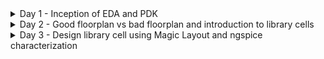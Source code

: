 <details>
  <summary> Day 1 - Inception of EDA and PDK </summary>

  # Day 1 - Inception of EDA and PDK

  <details>
    <summary> Theory </summary>


## From Software Applications to Hardware 

- Application software (Apps) enters into system software which converts the apps into binary language to be understood by hardware.
- Major components of system software are operating system, compiler, and assembler.
  
<img width="811" alt="1" src="https://github.com/sukanyasmeher/sfal-vsd/assets/166566124/d4ed9a15-c832-425f-8912-366cfc5ee863">

<img width="818" alt="2" src="https://github.com/sukanyasmeher/sfal-vsd/assets/166566124/2d06cb1b-4fff-4c71-b708-92ea05ce945a">

## SOC Design using OpenLane

### What is Process Design Kit (PDK)?
A Process Design Kit (PDK) is an essential set of documents and data files used in the design of integrated circuits (ICs). It is provided by semiconductor foundries to IC designers to ensure that their designs are manufacturable using the foundry's process technology. Here are the key components and aspects of a PDK:

1. **Design Rules**: Detailed guidelines for the physical layout of the IC. These rules ensure that the design can be reliably manufactured and meet the desired performance criteria.

2. **Device Models**: Mathematical models that describe the behavior of the transistors and other components fabricated with the specific process technology. These models are crucial for accurate circuit simulations.

3. **Technology Files**: Information about the layers and materials used in the process, such as metal layers, dielectric materials, and doping concentrations.

4. **Standard Cell Libraries**: Pre-designed and pre-characterized logic gates, flip-flops, and other fundamental building blocks. These cells are optimized for the specific process technology and are used to speed up the design process.

5. **Parameter Files**: Data for setting up simulation tools and ensuring that the simulations reflect the real-world performance of the fabricated IC.

6. **Design Verification Files**: Scripts and settings for design rule checking (DRC), layout versus schematic (LVS) checking, and other verification processes to ensure that the design meets all manufacturing requirements.

7. **Process-Specific Scripts and Tools**: Automated tools and scripts tailored for the specific process technology, which help streamline the design and verification process.

#### Importance of PDKs

- **Manufacturability**: Ensures that the designed ICs can be reliably fabricated.
- **Performance Optimization**: Helps designers optimize their designs for performance, power, and area.
- **Efficiency**: Speeds up the design process by providing pre-characterized components and automated tools.
- **Accuracy**: Improves the accuracy of simulations, leading to better predictions of the final IC performance.

#### Usage in the Design Flow

PDKs are used throughout the IC design flow, from initial schematic capture and simulation through physical layout and verification. They are essential for both custom IC designs and designs using standard cells.

### Simplified RTL-to-GDS

<img width="1150" alt="3" src="https://github.com/sukanyasmeher/sfal-vsd/assets/166566124/b5b84f28-f3f0-492d-9d15-248fd5005be8">

<img width="1145" alt="4" src="https://github.com/sukanyasmeher/sfal-vsd/assets/166566124/b5b5fad4-aa6c-47f0-86bd-f58adc3eab60">

<img width="1133" alt="5" src="https://github.com/sukanyasmeher/sfal-vsd/assets/166566124/9000684b-1c0b-492a-9f43-b34d26c7dcf1">

<img width="1133" alt="6" src="https://github.com/sukanyasmeher/sfal-vsd/assets/166566124/96915a87-3a80-4780-8262-d73963f4f005">

<img width="1131" alt="7" src="https://github.com/sukanyasmeher/sfal-vsd/assets/166566124/43391ede-6889-44f3-a227-4f56970d836d">

<img width="1129" alt="8" src="https://github.com/sukanyasmeher/sfal-vsd/assets/166566124/21edccc1-e419-461a-a063-ce35518f8d10">

<img width="1132" alt="9" src="https://github.com/sukanyasmeher/sfal-vsd/assets/166566124/711df054-dce3-4279-bbfc-2e5b6ec62467">

<img width="1130" alt="10" src="https://github.com/sukanyasmeher/sfal-vsd/assets/166566124/eed690fe-9de9-45fe-903f-89f5b5388c44">

<img width="1133" alt="11" src="https://github.com/sukanyasmeher/sfal-vsd/assets/166566124/c33b4c48-5e6d-4a2d-b46b-fbf362e622c1">

<img width="1132" alt="12" src="https://github.com/sukanyasmeher/sfal-vsd/assets/166566124/2a04ebf9-5209-42f6-bf6d-1b5348e3a323">

### OpenLane ASIC Flow

<img width="1132" alt="13" src="https://github.com/sukanyasmeher/sfal-vsd/assets/166566124/6fa1e1a1-58e4-4fd4-ba6f-82eaf4fce854">

</details>

<details>
  <summary> Lab - Download VirtualBox in MAC OS </summary>
  
</details>

<details>
  <summary> Lab - Introduction to Open Source EDA Tool - OpenLane </summary>

## Introduction to Open Source EDA Tools  - OpenLane

Refer the link for more information - https://github.com/The-OpenROAD-Project/OpenLane
  
1. The libraries are located in `/home/vsduser/Desktop/work/tools/openlane_working_dir/pdks/sky130A/libs.ref`. We will be working with `sky130_fd_sc_hd` library.
   - `sky130_fd` is skywater foundry library
   - `sc` stands for standard cell
   - `hd` stands for high density
2. Change the directory to `/home/vsduser/Desktop/work/tools/openlane_working_dir/openlane`.
3. set alias docker='docker run -it -v $(pwd):/openLANE_flow -v $PDK_ROOT:$PDK_ROOT -e PDK_ROOT=$PDK_ROOT -u
4. Invoke OpenLane using `docker` command
5. Run OpenLane in interactive mode using the command `./flow.tcl -interactive`. Without `-interactive` it will run the complete flow. But at this stage, we want to do step-by-step.
   
The screenshot after invoking is shown below

![14](https://github.com/sukanyasmeher/sfal-vsd/assets/166566124/efbb9fea-0829-42d4-bdf4-300426efdda8)

6. Command for input required package for openlane flow is
```
package require openlane 0.9
```
7. The designs are already located in the folder `/home/vsduser/Desktop/work/tools/openlane_working_dir/openlane/designs`. We will run the design `picorv32a`. The settings are present in config.tcl. However, the precedence Opnelane takes is openlane setting < config.tcl < sky130A_sky130_fd_sc_hd_config.tcl. Command to prepare the file system and design setup is
```
prep -design picorv32a
```
A new directory called `runs` is created inside `/home/vsduser/Desktop/work/tools/openlane_working_dir/openlane/designs/picorv32a`. It has all the necessary files and folder required for synthesis.  

The screenshot is shown below
![15](https://github.com/sukanyasmeher/sfal-vsd/assets/166566124/b65ebf6a-3903-4302-bcbb-15494810972f)

8. The command to run the synthesis is
   ```
   run_synthesis
   ```
   After successful synthesis, the output is shown below.
   
![16](https://github.com/sukanyasmeher/sfal-vsd/assets/166566124/73d4c00b-72d5-46bf-8330-073a184316db)

9. Next task is to find the ***flop ratio*** which is ratio of number of D flip flops and the total number of standard cells which is 1613/14876=0.10843.
 ![17](https://github.com/sukanyasmeher/sfal-vsd/assets/166566124/9bd1c07a-4af6-49e6-980e-959ef7192dec)

10. Synthesis reports are present in `/home/vsduser/Desktop/work/tools/openlane_working_dir/openlane/designs/picorv32a/runs/18-06_00-09/reports/synthesis`. The reports are
```
    total 1736
-rw-r--r-- 1 vsduser vsduser   1216 Jun 18 06:18 1-yosys_pre.stat
-rw-r--r-- 1 vsduser vsduser    866 Jun 18 06:18 1-yosys_dff.stat
-rw-r--r-- 1 vsduser vsduser  20479 Jun 18 06:19 1-yosys_4.chk.rpt
-rw-r--r-- 1 vsduser vsduser   2674 Jun 18 06:19 1-yosys_4.stat.rpt
-rw-r--r-- 1 vsduser vsduser     12 Jun 18 06:19 2-opensta_tns.rpt
-rw-r--r-- 1 vsduser vsduser     11 Jun 18 06:19 2-opensta_wns.rpt
-rw-r--r-- 1 vsduser vsduser 816771 Jun 18 06:19 2-opensta.timing.rpt
-rw-r--r-- 1 vsduser vsduser  17763 Jun 18 06:19 2-opensta.min_max.rpt
-rw-r--r-- 1 vsduser vsduser 816771 Jun 18 06:19 2-opensta.rpt
-rw-r--r-- 1 vsduser vsduser  74793 Jun 18 06:19 2-opensta.slew.rpt
```
  
</details>

</details>

<details> 
  <summary> Day 2 - Good floorplan vs bad floorplan and introduction to library cells </summary>

# Day 2 - Good floorplan vs bad floorplan and introduction to library cells

<details>
  <summary> 1 - Chip Floorplan Considerations </summary>
  
  # 1 - Chip Floorplan Considerations
  
<details>
  <summary> Theory </summary>

Following steps are considered for chip floorplan
  - Define the height and width of the core and die
  - Define the location of pre-placed cells
  - Surround the pre-placed cells with de-coupling capacitor
  - Power planning
  - Pin placement and logical cell placement blockage
    
## Utilization Factor and Aspect Ratio

Steps to define the height and width of the core and die 
- Define the netlist which is the connectivity between all the components
- Convert the symbols of gates into the physical dimension
- Find out the dimensions of standard cells (not wires as of now). Let's assume the rough dimensions of standard cells as 1unit X 1unit. Thus area is 1 sq. unit.
- With the help of this information, next, we can calculate the area occupied by the netlist on a silicon wafer. The total are occupied by this netlist will be no. of cells X 1sq. unit.
- Utilization Ration = Area occupied by netlist/Total area of the core
- Aspect Ratio = Height/ Width

<img width="1201" alt="1" src="https://github.com/sukanyasmeher/sfal-vsd/assets/166566124/41a290f0-da05-4dfd-a6d3-bc9bfb8f81c7">

<img width="1175" alt="2" src="https://github.com/sukanyasmeher/sfal-vsd/assets/166566124/04b8fadc-c5c7-4735-b685-85afcac71706">

## Concept of pre-placed cells

Steps to define the location of pre-placed cells 
- Define the combinational operation in terms of gates
- Cut them into parts, in this case may be 2 parts or 2 separate blocks. Each block will be implemented separately.
- Extend the IO pins and black box the two blocks
- Separate the black boxes as separate IPs or modules. The advantage of this is these IPs or modules can be used multiple times in the chip as required. This is the concept of re-used modules. Similarly there are other IPs available such as memory, clock gating cell, comparator, mux.
- The arrangement of these IPs in a chip is called ***Floorplanning***.
- These IPs/blocks have user-defined locations, hence are placed in chip before automated P&R and are called ***pre-placed cells***.
- Automated P&R tools place the remaining logical cells in the design onto the chip.

<img width="1168" alt="3" src="https://github.com/sukanyasmeher/sfal-vsd/assets/166566124/c6a7ba53-56cb-4d73-9c6b-62a3f1cecc8c">

<img width="1152" alt="4" src="https://github.com/sukanyasmeher/sfal-vsd/assets/166566124/3451e244-a469-418f-ba8a-1f7f2f6fc682">

<img width="1129" alt="5" src="https://github.com/sukanyasmeher/sfal-vsd/assets/166566124/2dd000f4-fdbf-4f1a-a481-f35b01b0d459">


## De-coupling capacitor

Decoupling capacitors, also known as bypass capacitors, are critical components in VLSI (Very-Large-Scale Integration) design for several reasons:

- Power Supply Stabilization: VLSI circuits can draw significant and rapidly changing amounts of current, especially during switching operations. These sudden changes can cause fluctuations in the power supply voltage. Decoupling capacitors help stabilize the voltage by providing or absorbing current as needed, ensuring a steady supply to the circuit.

- Noise Reduction: High-speed switching in VLSI circuits generates noise, which can propagate through the power supply lines and affect the performance of other parts of the chip. Decoupling capacitors filter out this high-frequency noise, reducing its impact on sensitive components.

- Signal Integrity: Variations in the power supply can lead to signal integrity issues, causing errors in data transmission and processing. Decoupling capacitors maintain a consistent voltage level, helping to preserve the integrity of signals within the chip.

- Transient Response Improvement: When a circuit suddenly switches states, the demand for current can spike. Without decoupling capacitors, the inductance and resistance in the power delivery network can prevent the power supply from responding quickly enough, leading to voltage dips. Decoupling capacitors provide the necessary current during these transitions, improving the transient response.

- Prevention of Ground Bounce and Supply Droop: Ground bounce occurs when multiple outputs switch simultaneously, causing a temporary rise in ground voltage. Similarly, supply droop happens when the supply voltage drops due to a sudden increase in current demand. Decoupling capacitors mitigate these effects by providing a local reservoir of charge.

- Reduction of Electromagnetic Interference (EMI): Switching noise can radiate as electromagnetic interference, affecting nearby circuits and systems. Decoupling capacitors help in suppressing this noise, reducing EMI.

  <img width="948" alt="6" src="https://github.com/sukanyasmeher/sfal-vsd/assets/166566124/e3553809-72a1-4a45-812d-44464929489e">

## Power Planning

Disadvantage of single power supply is shown below

<img width="1113" alt="10" src="https://github.com/sukanyasmeher/sfal-vsd/assets/166566124/4534bd64-c36d-469d-b1e2-2b89c282af42">

<img width="1169" alt="7" src="https://github.com/sukanyasmeher/sfal-vsd/assets/166566124/c5b2753b-da61-49f5-9c5e-77539ed5ba13">

<img width="1135" alt="8" src="https://github.com/sukanyasmeher/sfal-vsd/assets/166566124/4908e38f-f418-4d49-9d3f-0f8a5a3751dc">

<img width="1118" alt="9" src="https://github.com/sukanyasmeher/sfal-vsd/assets/166566124/f04a3c2e-fdd9-4fdc-b893-b2f1183aa104">

Solution is to have a power and ground supply mesh so that circuit could tap from the nearest source

<img width="1094" alt="11" src="https://github.com/sukanyasmeher/sfal-vsd/assets/166566124/5a3e8427-fb17-466d-9e9c-0d7786d5edbf">

<img width="1169" alt="12" src="https://github.com/sukanyasmeher/sfal-vsd/assets/166566124/9d16f26c-cd1b-40ad-a4bb-62b6a9fe5515">

## Pin Placement and Logical Cell Placement Blockage

Let's consider the design as shown below.

<img width="1135" alt="13" src="https://github.com/sukanyasmeher/sfal-vsd/assets/166566124/09d878a6-e0c6-45af-9cf1-32452859bc01">

Steps for pin placement and logical cell placement blockage
- The pins are placed based on where the cells are placed. Goal is to keep the pins closer.
- Clock input ports are bigger in size than the data ports. As the clock ports continuously sends signal to all the flips flops, it needs a least resistance path for clocks. And bigger the size, the lower the resistance.
- Similarly for clock output ports as we need clock signals to move out o fthe chip as fast as possible because the clock is driven continuously.
- We need to make sure that the automated P&R doesn't place any cell in the pin placement area. For this, we place the logical cell placement blockage.
- floorplan is ready for placement and routing step.

The screenshot shows how the design looks after pin placement and logical cell placement blockage.

<img width="1196" alt="14" src="https://github.com/sukanyasmeher/sfal-vsd/assets/166566124/729955ce-555b-4213-91c1-a77de7b67614">

<img width="1203" alt="15" src="https://github.com/sukanyasmeher/sfal-vsd/assets/166566124/98cfb6c8-1e33-4657-a716-51ac46208e4f">


</details>

<details>
  <summary> Lab - Floorplan using OpenLane </summary>
  
# Lab - Floorplan using OpenLane

Steps for the floorplan
1. The variables or switches for the OpenLane design flow are mentioned `README.md` inside the directory `/home/vsduser/Desktop/work/tools/openlane_working_dir/openlane/configuration/floorplan.tcl` as shown below.
 
   ![1](https://github.com/sukanyasmeher/sfal-vsd/assets/166566124/ea0c3e2f-d491-4189-bcfb-a4b41b4117fa)

2. The parameters for floorplan are set in `floorplan.tcl` in the same directory as highlighted below.
   
   ![2](https://github.com/sukanyasmeher/sfal-vsd/assets/166566124/8451a90a-e6fe-467f-a410-36db31379ab9)

3. However, the precedence Opnelane takes is openlane setting < config.tcl < sky130A_sky130_fd_sc_hd_config.tcl. A screenshot of config.tcl and sky130A_sky130_fd_sc_hd_config.tcl is shown below.
   
  ***config.tcl***
  ![7](https://github.com/sukanyasmeher/sfal-vsd/assets/166566124/49de2ce8-7581-4c06-b5c7-30cdcd69b3a9)


***sky130A_sky130_fd_sc_hd_config.tcl***   
![4](https://github.com/sukanyasmeher/sfal-vsd/assets/166566124/911b689a-60a0-4521-91e6-6cccbd291c88)

4. The command to run floorplan is `run_floorplan`and the successful completion is shown below.
   
   ![3](https://github.com/sukanyasmeher/sfal-vsd/assets/166566124/429a6363-9711-4e78-ba63-7c01e37922a5)

5. Check the floorplan by opening `picorv32a.floorplan.def` inside the directory `/home/vsduser/Desktop/work/tools/openlane_working_dir/openlane/designs/picorv32a/runs/18-06_00-09/results/floorplan`. Screenshot of picorv32a.floorplan.def is shown below.
   
   ![5](https://github.com/sukanyasmeher/sfal-vsd/assets/166566124/baf99883-95b8-474d-8bcc-6a211dc944c3)

6. Calculate the die area  
   1um = 1000 unit distance
   
   Die width = 660685/1000 = 660.685um
   
   Die height = 671405/1000 = 671.405um
   
   Area = width x height = 660.685 x 671.405 = 443587.212 um<sup>2<sup>
   
7. Next we load the generated floorplan.def in Magic tool and exploring it. Change directory to folder containing floorplan.def and then load floorplan.def in magic tool with the command
```
cd /home/vsduser/Desktop/work/tools/openlane_working_dir/openlane/designs/picorv32a/runs/18-06_00-09/results/floorplan
magic -T /home/vsduser/Desktop/work/tools/openlane_working_dir/pdks/sky130A/libs.tech/magic/sky130A.tech lef read ../../tmp/merged.lef def read picorv32a.floorplan.def &
```
The screenshot shows the layout of floorplan in Magic.
![6](https://github.com/sukanyasmeher/sfal-vsd/assets/166566124/0126182f-715b-4d91-bf07-491b5072621c)

8. Next we review the floorplan layout in Magic.
- Input and output pins are placed almost equidistant
  
  ![8](https://github.com/sukanyasmeher/sfal-vsd/assets/166566124/8a326ece-5692-4059-a024-61b213475534)

- Identify the metal of the pin by placing the cursor and type 's'. Then `tkcon` window type 'what` which shows the metal layer of the pin or port as shown below.
    ![9](https://github.com/sukanyasmeher/sfal-vsd/assets/166566124/923a61d9-ee6e-417b-a5d1-798d23b883c9)
  
- From the above figure, you can see that the decap cell locations are at the end of the row as they are set as endcap in config.tcl.
  
- Tap cells are equidistant from the diagonal tap cells as shown below. Tap cells connect the substrate (or wells) to a fixed potential, typically the power supply (VDD) or ground (VSS). This is necessary to prevent floating substrate or well potentials, which can lead to latch-up conditions or leakage currents.
  ![10](https://github.com/sukanyasmeher/sfal-vsd/assets/166566124/9016550b-5df6-4e69-95d3-1a406c63e766)

- The floorplan doesn't take into consideration the placement of standard cells. But standard cells are present here at the origin.
  ![11](https://github.com/sukanyasmeher/sfal-vsd/assets/166566124/05efd79c-d147-4c5c-8b1e-2f187419971e)

- If changes are needed for the design, it is always prefered to make it at `sky130A_sky130_fd_sc_hd_config.tcl` level.
  
</details>
  
</details>

<details>
  <summary> 2 - Library Binding and Placement </summary>

  # 2 - Library Binding and Placement

  <details>
  <summary> Theory </summary>

  The following steps are considered for library binding and placement
  - Bind netlist with physical cells
  - Placement of the cells on the floorplan
  - Optimize placement using estimated wire length and capacitance
  
  ## Netlist binding and initial place design

Steps for netlist binding and initial place design
- Give the cells physical dimensions (width and height). The cells are present in a library which includes physical information, timing information such as delay information, and required condition of the cells. The library has different flavors of each cell.
- Place the netlist onto the floorplan. the netlsit contains connectivity information of the design.
- Placement makes sure that the pre-placed locations are not affected. There will be no cells placed in these locations.
- Place the FF cells closer to the IO pins and combinational cells close to FF. This way we can maintain the timing requirements. Sometimes the cells are abutted which is a good example of high frequency circuits.

<img width="1198" alt="16" src="https://github.com/sukanyasmeher/sfal-vsd/assets/166566124/97c2f68f-8841-4525-b686-1667d8835429">

<img width="1209" alt="17" src="https://github.com/sukanyasmeher/sfal-vsd/assets/166566124/33e076e1-9c1c-4680-8677-5178942d1cfa">

<img width="1205" alt="18" src="https://github.com/sukanyasmeher/sfal-vsd/assets/166566124/efd7fe1d-a74d-432b-8bc0-d516f44c7ec4">

## Optimize placement using estimated wire length and capacitance

Steps to optimize placement using estimated wire length and capacitance
- We estimate the wire length and capacitance and insert repeaters (buffers) based on that. If the wire length is longer, both the capacitance and resistance increase. This way signal integrity is maintained. This tradeoff with the area.
- No repeater is inserted if the wire length and capacitance are not large.
- Since there are no clocks yet, verify if the data path is correct considering the ideal clock such as setup timing analysis. Hold timing analysis is irrelevant without a clock.

  <img width="1206" alt="19" src="https://github.com/sukanyasmeher/sfal-vsd/assets/166566124/150f3124-0560-4706-96c4-cb02315aa5fa">

</details>

<details>
  <summary> Lab - Congestion aware placement using RePlAce </summary>

  ## Congestion-aware placement using RePlAce
  - Placement happens in two stages
      - Global placement - Main objective is reduce the wire length. In OpenLane we used half half-perimeter wire length (HPWL)
      - Detailed placement
  - Standard cells are placed in rows, abutted with each other and there should be no overlap. this is called legalization, which is important for timing point.
  - Global placement - We need to converge overflow. As the overflow value decreases, the design is converged.

1. Run the congestion aware placement using the command `run_placement` the result is shown below
   ![12](https://github.com/sukanyasmeher/sfal-vsd/assets/166566124/1b96b9dd-9c0c-414f-83ab-7eeb83408a44)

2. Open generated placement.def in magic tool using the following commands
    ```
    cd /home/vsduser/Desktop/work/tools/openlane_working_dir/openlane/designs/picorv32a/runs/06-04_16-22/results/placement
    magic -T /home/vsduser/Desktop/work/tools/openlane_working_dir/pdks/sky130A/libs.tech/magic/sky130A.tech lef read ../../tmp/merged.lef def read picorv32a.placement.def & 
    ```
    The placement of cells in placement.def are shown below
    ![13](https://github.com/sukanyasmeher/sfal-vsd/assets/166566124/1c38d4fe-1feb-42eb-b21b-ab9beb7a5301)

3. If we zoom in, we can see the standard cells are correctly places on the rows and not overlaping each other.
   ![14](https://github.com/sukanyasmeher/sfal-vsd/assets/166566124/c327919d-4fb4-4be0-9d54-37b60554a7f7)

4. Power and ground are usually created during floorplan. But in OpenLane it is created during CTS. 

</details>

</details>

<details>
  <summary> 3 - Cell Design and Characterization Flow </summary>

  # 3 - Cell Design and Characterization Flow
  <details>
    <summary> Theory </summary>

  Cell design flow involves 3 steps
  - Inputs
  - Design steps
  - Outputs
    
  ## Inputs for cell design flow

  Inputs for cell design flow are 
  - Process design kit (PDK) including DRC and LVS rules
  - Spice models
  - Library and user-defined specs like cell height, width, supply voltage,metal layers, pin locations, drawn gate length etc

Cell height is defined by the separation between the power and ground rails.  
Cell width is defined by the drive strength of the cell.
  
<img width="1136" alt="20" src="https://github.com/sukanyasmeher/sfal-vsd/assets/166566124/85001ef0-6f8a-4aed-8f54-ee130bb23ac1">

<img width="1152" alt="21" src="https://github.com/sukanyasmeher/sfal-vsd/assets/166566124/881d06d2-2d8a-4e4b-bbe8-8f9b0076705b">

<img width="1155" alt="22" src="https://github.com/sukanyasmeher/sfal-vsd/assets/166566124/f622f6c9-9603-40a9-8233-0f93ca2f2e04">

<img width="1154" alt="23" src="https://github.com/sukanyasmeher/sfal-vsd/assets/166566124/08aebbd2-a9a4-4043-93a3-8c3008c675c9">

## Design steps for cell design flow

Design steps for cell design flow are
- Circuit design
- Layout design
- Characterization

Circuit design involves 2 steps:
1) Implement the functionality itself using CMOS or other technology
2) Model the PMOS and NMOS in such a fashion to meet library requirements
   
Both of them are based on spice simulation. The output we get from circuit design is called ***circuit description language*** or CDL.

<img width="1143" alt="24" src="https://github.com/sukanyasmeher/sfal-vsd/assets/166566124/0ea739e4-c582-472a-8d13-f87c3031288e">

Layout design involves the following steps:
1) Get the function implemented through MOS transistors or PMOS and NMOS connections
2) Get the NMOS and PMOS network graph
3) Obtain the Euler's path - path traced only once
4) Draw the stick diagram
5) Convert the stick diagram to layout adhering to layout rules (DRC) from the foundry
6) Extract the parasitics and characterize it in terms of timing

The output of layout design is GDSII, LEF and extracted spice netlist (.cir) which is after parasitic extraction.

 <img width="1161" alt="25" src="https://github.com/sukanyasmeher/sfal-vsd/assets/166566124/f1f3d7f2-3555-41b3-af66-c8d9b23d6bfd">

Characterization flow involves the following steps:
1) Read in the models for PMOS and NMOS
2) Read the extracted spice netlist
3) Recognize the behavior of buffer (2 inverters in series)
4) Read the sub-circuit of inverter
5) Attach the necessary power sources
6) Apply the stimulus
7) Provide the necessary output capacitance or load
8) Provide the necessary simulation command (like .tran, .dc)

Characterization software is called ***GUNA*** which takes the input from step 1 to 8 in a configuration file. Characterization is further divided into timing characterization, power characterization, and noise characterization. 
The output of characterization is timing, noise, power .libs, function.

<img width="1184" alt="26" src="https://github.com/sukanyasmeher/sfal-vsd/assets/166566124/7511ebeb-22c5-4071-8742-4f083d036dad">

  </details>
  
</details>

<details>
  <summary> 4 - General Timing Characterization Parameters </summary>
  
# 4 - General Timing Characterization Parameters

<details>
  <summary> Theory </summary>

  ## Timing threshold definations
  Different timing threshold definations are 
  - slew_low_rise_thr -  calculate the slope or slew of the particular waveform at the lower side towards 0. Typical value is 20% of VDD.
  - slew_high_rise_thr - calculate the slope or slew of the particular waveform at the higher side towards VDD. Typical value is 80% of VDD.
  - slew_low_fall_thr - Typical value is 20%
  - slew_high_fall_thr - Typical value is 80%
  - in_rise_thr - Typical value is 50%
  - in_fall_thr - Typical value is 50%
  - out_rise_thr - Typical value is 50%
  - out_fall_thr - Typical value is 50%

    <img width="1151" alt="27" src="https://github.com/sukanyasmeher/sfal-vsd/assets/166566124/043ed329-5ec8-4c47-99c8-e53cdb145d9d">

    ## Propagation delay
    Propagation delay = time(out_x_thr)-time(in_x_thr)
    
    <img width="1154" alt="28" src="https://github.com/sukanyasmeher/sfal-vsd/assets/166566124/2550b95b-c2d3-4bac-8c6a-f276e6cda715">

    ## Transition time
    <img width="1127" alt="29" src="https://github.com/sukanyasmeher/sfal-vsd/assets/166566124/4a83b775-1140-4945-9c62-031215aa2ddf">

  
</details>
  
</details>

</details>

<details>
  <summary> Day 3 - Design library cell using Magic Layout and ngspice characterization </summary>

  # Day 3 - Design library cell using Magic Layout and ngspice characterization

<details> 
    <summary> 1- Labs for CMOS inverter ngspice simulations </summary>

  # 1- Labs for CMOS inverter ngspice simulations

<details>
  <summary> Theory </summary>

## CMOS Inverter SPICE deck
![1](https://github.com/sukanyasmeher/sfal-vsd/assets/166566124/f10dd884-43a6-4f5c-971e-94b6a6414b7f)

![2](https://github.com/sukanyasmeher/sfal-vsd/assets/166566124/e916c6d7-efc0-4e06-b88d-dc0301a25fe3)

![3](https://github.com/sukanyasmeher/sfal-vsd/assets/166566124/ed41ad48-fa61-456c-9a1f-ff2eb0982370)

![4](https://github.com/sukanyasmeher/sfal-vsd/assets/166566124/83c51aa1-4cf8-4492-8868-02c0ddc43a6c)

Parameters that define the robustness of CMOS inverter
- Switching threshold, Vm - It is a point at which Vin = Vout (or Vgs = Vds). It is the point where both NMOS and PMOS are ON or in saturation region leading to leakage current. The screenshots below shows the Vm for two different sizes of inverters.

![5](https://github.com/sukanyasmeher/sfal-vsd/assets/166566124/1ee941c6-3d6e-4ac5-b3ff-eab0234330ca)

![6](https://github.com/sukanyasmeher/sfal-vsd/assets/166566124/99c413d9-3d48-4e5a-a90b-9df4bc2aa9c3)

</details>

<details>
  <summary> Lab </summary>

Steps to open the CMOS Inverter layout in Magic  
1. Change the directory to OpenLane directory  where the lab will be done `/home/vsduser/Desktop/work/tools/openlane_working_dir/openlane`.
2. Clone the repository https://github.com/nickson-jose/vsdstdcelldesign which has custom inverter design into the directory
   ```
   git clone https://github.com/nickson-jose/vsdstdcelldesign
   ```
3. Change into working repository directory with the command `cd vsdstdcelldesign`.
4. Copy magic tech file to the repo directory for easy access and which will be used to open the layout. The command is
   ```
   cp /home/vsduser/Desktop/work/tools/openlane_working_dir/pdks/sky130A/libs.tech/magic/sky130A.tech .
   ```
 5. Command to open custom inverter layout in magic
    ```
    magic -T sky130A.tech sky130_inv.mag &
    ```
    The layout of CMOS inverter is shown below.
    <img width="1255" alt="7" src="https://github.com/sukanyasmeher/sfal-vsd/assets/166566124/fc261c69-1857-4978-a410-7e5ef7f8af87">

</details>
    
</details>

<details>
  <summary> 2 - Inception of Layout and CMOS fabrication process </summary>

  # 2 - Inception of Layout and CMOS fabrication process
<details>
  <summary> Theory </summary>

  ## Steps to create a 16-mask CMOS process
  
  ### 1. Select a substrate 
  We created a P-type substrate
  <img width="1186" alt="1" src="https://github.com/sukanyasmeher/sfal-vsd/assets/166566124/afb7c637-4db5-409f-8aaf-db42698d56f8">
  
  ### 2. Create active region for transistors
  
  <img width="1179" alt="2" src="https://github.com/sukanyasmeher/sfal-vsd/assets/166566124/8aa1bf52-165d-47e0-8971-a4c1559a9e86">
  
 <img width="1194" alt="3" src="https://github.com/sukanyasmeher/sfal-vsd/assets/166566124/42050dd2-7780-4025-9a0a-813deb42718a">
 
 <img width="1184" alt="4" src="https://github.com/sukanyasmeher/sfal-vsd/assets/166566124/d44fb068-e4a4-4e7e-9844-34eb683074ed">
 
<img width="1192" alt="5" src="https://github.com/sukanyasmeher/sfal-vsd/assets/166566124/fcd5caa9-3edb-4ce1-a57f-a2c118e9ef41">

<img width="1193" alt="6" src="https://github.com/sukanyasmeher/sfal-vsd/assets/166566124/61706cbc-afd3-4e14-aa58-1a8cce879f1b">

<img width="1176" alt="7" src="https://github.com/sukanyasmeher/sfal-vsd/assets/166566124/43ffe86b-4bb3-4482-ab10-cd2889b2e5fd">

<img width="1189" alt="8" src="https://github.com/sukanyasmeher/sfal-vsd/assets/166566124/71648f7a-142f-4aba-a80a-ef330800ccf1">

<img width="1187" alt="9" src="https://github.com/sukanyasmeher/sfal-vsd/assets/166566124/88c60c55-99d0-4e0b-a0dc-91cf49cadaf0">

### 3. N-well and P-well formation
<img width="1155" alt="10" src="https://github.com/sukanyasmeher/sfal-vsd/assets/166566124/01fa1998-54f2-4ba0-aa71-122b006ea68e">

<img width="1170" alt="11" src="https://github.com/sukanyasmeher/sfal-vsd/assets/166566124/c8189073-c7f6-43b5-a2d0-715f75f96ff7">

<img width="1143" alt="12" src="https://github.com/sukanyasmeher/sfal-vsd/assets/166566124/38431f85-47c4-4cbc-bbde-f336609bbd73">

<img width="1108" alt="13" src="https://github.com/sukanyasmeher/sfal-vsd/assets/166566124/db6e4963-e682-4cce-9fca-4749ad037ae8">

<img width="1135" alt="14" src="https://github.com/sukanyasmeher/sfal-vsd/assets/166566124/0f956753-89ee-4af5-9393-b9847bb39417">

<img width="1138" alt="15" src="https://github.com/sukanyasmeher/sfal-vsd/assets/166566124/9d9890ca-920e-49e9-9457-62f7a61eb7c3">

<img width="1142" alt="16" src="https://github.com/sukanyasmeher/sfal-vsd/assets/166566124/b697dbf9-7eed-4218-9307-13f644ce7fe6">

<img width="1126" alt="17" src="https://github.com/sukanyasmeher/sfal-vsd/assets/166566124/9f62b57a-17c3-43a9-9660-e0d3543f351a">

<img width="1116" alt="18" src="https://github.com/sukanyasmeher/sfal-vsd/assets/166566124/d06f3400-69f5-4848-bb98-608380ce24e8">

<img width="1110" alt="19" src="https://github.com/sukanyasmeher/sfal-vsd/assets/166566124/24101fd8-20f9-46b0-a3e9-8aee221f805e">

### 4. Formation of 'gate'

<img width="1197" alt="20" src="https://github.com/sukanyasmeher/sfal-vsd/assets/166566124/b21e54fa-9ed6-4f3f-809a-80d3d9475ea0">

<img width="1213" alt="21" src="https://github.com/sukanyasmeher/sfal-vsd/assets/166566124/2b7a76f0-94d7-43e1-8251-e779e3408ab1">

<img width="1167" alt="22" src="https://github.com/sukanyasmeher/sfal-vsd/assets/166566124/50f51fea-b45c-480d-a31e-3d032a69c1b5">

<img width="1139" alt="23" src="https://github.com/sukanyasmeher/sfal-vsd/assets/166566124/54ac8017-7cd5-49f1-ade7-901035a6b2b5">

<img width="1103" alt="24" src="https://github.com/sukanyasmeher/sfal-vsd/assets/166566124/398b0819-8dc9-4482-9995-6c9069464d65">

<img width="1148" alt="25" src="https://github.com/sukanyasmeher/sfal-vsd/assets/166566124/76da2515-3088-450c-a1c8-85328d0d3b55">

<img width="1158" alt="26" src="https://github.com/sukanyasmeher/sfal-vsd/assets/166566124/f3771b28-829d-4bcd-93f0-97e170f4cda2">

<img width="1157" alt="27" src="https://github.com/sukanyasmeher/sfal-vsd/assets/166566124/87575fab-0c41-4b1c-88ad-b92a828cbc60">

<img width="1127" alt="28" src="https://github.com/sukanyasmeher/sfal-vsd/assets/166566124/8455865e-81ba-44d5-b87f-3697c6d71361">

<img width="1151" alt="29" src="https://github.com/sukanyasmeher/sfal-vsd/assets/166566124/cdec34a9-d921-4c34-a578-76b4ab64ab92">

<img width="1136" alt="30" src="https://github.com/sukanyasmeher/sfal-vsd/assets/166566124/52542172-9f62-4065-91a2-cadf9baed133">

<img width="1107" alt="31" src="https://github.com/sukanyasmeher/sfal-vsd/assets/166566124/7876361c-d9e0-405d-8e6f-c6e346599dbb">

### 5. Lightly doped drain (LDD) formation

<img width="1136" alt="32" src="https://github.com/sukanyasmeher/sfal-vsd/assets/166566124/8ab0f376-7765-4bf5-8ae5-0e13816e4e81">

<img width="1195" alt="33" src="https://github.com/sukanyasmeher/sfal-vsd/assets/166566124/d13ea9ec-eb1f-4437-8a0c-45c2b9cde2c0">

<img width="1178" alt="34" src="https://github.com/sukanyasmeher/sfal-vsd/assets/166566124/0a1d09de-1501-4746-94d0-5494f198571c">

<img width="1168" alt="35" src="https://github.com/sukanyasmeher/sfal-vsd/assets/166566124/52d29ca9-1bbe-48df-9a25-6e9f277bd67b">

<img width="1128" alt="36" src="https://github.com/sukanyasmeher/sfal-vsd/assets/166566124/60fcb011-7102-4e9b-b821-5e95a19287ba">

<img width="1137" alt="37" src="https://github.com/sukanyasmeher/sfal-vsd/assets/166566124/99051d30-f771-4e78-8116-3807c53ec37e">

<img width="1100" alt="38" src="https://github.com/sukanyasmeher/sfal-vsd/assets/166566124/4c40a567-c538-4a52-88e9-fa972c249fab">

<img width="1103" alt="39" src="https://github.com/sukanyasmeher/sfal-vsd/assets/166566124/4d8b58da-528f-4e75-aaf3-699ba1e147c4">

<img width="1085" alt="40" src="https://github.com/sukanyasmeher/sfal-vsd/assets/166566124/3a7a9aaf-4e7a-4c2a-af8b-9a0f688e5405">

<img width="1101" alt="41" src="https://github.com/sukanyasmeher/sfal-vsd/assets/166566124/0115ef35-d0ff-46e1-8fa0-445c2248be95">

### 6. Source and drain formation

<img width="1128" alt="42" src="https://github.com/sukanyasmeher/sfal-vsd/assets/166566124/8d53c1ee-bba2-4c5d-960b-382587e511f7">

<img width="1082" alt="43" src="https://github.com/sukanyasmeher/sfal-vsd/assets/166566124/85e582de-794e-4bf1-bd6f-1b768e576e42">

<img width="1123" alt="44" src="https://github.com/sukanyasmeher/sfal-vsd/assets/166566124/d2fabc77-0971-406c-b38c-ff3cd58ad1ec">

<img width="1108" alt="45" src="https://github.com/sukanyasmeher/sfal-vsd/assets/166566124/c18daf15-a32a-45c9-a0f5-9828c1c2817d">

<img width="1122" alt="46" src="https://github.com/sukanyasmeher/sfal-vsd/assets/166566124/1aa0326b-aea4-4b82-8dc5-a254d9e1cbad">

<img width="1071" alt="47" src="https://github.com/sukanyasmeher/sfal-vsd/assets/166566124/08b3444c-6ee8-4cf4-8744-b67a6e4e1f54">

<img width="1130" alt="48" src="https://github.com/sukanyasmeher/sfal-vsd/assets/166566124/c14f87d9-4076-4feb-b477-6d291f81f27d">

<img width="1082" alt="49" src="https://github.com/sukanyasmeher/sfal-vsd/assets/166566124/ddbe6964-d172-46a9-ad53-b77b881e031a">

### 7. Local interconnect formation

<img width="1102" alt="50" src="https://github.com/sukanyasmeher/sfal-vsd/assets/166566124/9dc8fc30-ecaf-4b1c-864d-b8a0f057c60d">

<img width="1111" alt="51" src="https://github.com/sukanyasmeher/sfal-vsd/assets/166566124/876f3086-dac0-4f1c-aa4d-038ef9ec7276">

<img width="1111" alt="52" src="https://github.com/sukanyasmeher/sfal-vsd/assets/166566124/b378d992-c395-4775-8fb3-15a758dfdfde">

<img width="1073" alt="53" src="https://github.com/sukanyasmeher/sfal-vsd/assets/166566124/ff5afc57-e110-4780-9e91-0aac6a8556fa">

<img width="1051" alt="54" src="https://github.com/sukanyasmeher/sfal-vsd/assets/166566124/de02f89b-1cf6-4c30-b9d1-efaf706bfe3d">

<img width="1171" alt="55" src="https://github.com/sukanyasmeher/sfal-vsd/assets/166566124/85040eb5-65fd-44ae-8d32-740c6abb316c">

<img width="1123" alt="56" src="https://github.com/sukanyasmeher/sfal-vsd/assets/166566124/a7e7ff6e-3e24-425c-a0c5-9314b0d126ba">

<img width="1102" alt="57" src="https://github.com/sukanyasmeher/sfal-vsd/assets/166566124/5b091f7b-ef42-4f93-be66-ddd1b1fed621">

<img width="1163" alt="58" src="https://github.com/sukanyasmeher/sfal-vsd/assets/166566124/6fbc55c1-451b-4624-8c67-5ed984b6c12e">

<img width="1122" alt="59" src="https://github.com/sukanyasmeher/sfal-vsd/assets/166566124/f0763fd2-c228-4b89-b001-7df3be83b2af">

<img width="1139" alt="60" src="https://github.com/sukanyasmeher/sfal-vsd/assets/166566124/29b5e182-0577-47aa-9515-82c8779f3581">

### 8. Higher level metal formation

<img width="1092" alt="61" src="https://github.com/sukanyasmeher/sfal-vsd/assets/166566124/3189807c-8aa5-4d3a-8776-6e36fad599fe">

<img width="1112" alt="62" src="https://github.com/sukanyasmeher/sfal-vsd/assets/166566124/1b6266c4-3fc7-408e-a6d5-4f3369b1bd70">

<img width="1024" alt="63" src="https://github.com/sukanyasmeher/sfal-vsd/assets/166566124/08cd3952-6d65-4aa5-8bca-1425a6d372ea">

<img width="1050" alt="64" src="https://github.com/sukanyasmeher/sfal-vsd/assets/166566124/456e1117-5be0-44c2-a13f-45306dab6f94">

<img width="1142" alt="65" src="https://github.com/sukanyasmeher/sfal-vsd/assets/166566124/025666d7-8e47-4b36-aa10-b041c136f6f3">

<img width="1184" alt="66" src="https://github.com/sukanyasmeher/sfal-vsd/assets/166566124/fdacdbc2-fcfb-4e5d-995d-0058e4aa4d5f">

<img width="1080" alt="67" src="https://github.com/sukanyasmeher/sfal-vsd/assets/166566124/95e95933-b588-46ef-a8e4-0bfd0ed8beb2">

<img width="1114" alt="68" src="https://github.com/sukanyasmeher/sfal-vsd/assets/166566124/781ea214-9ff8-4a68-91b1-7a4824481ed2">

<img width="1120" alt="69" src="https://github.com/sukanyasmeher/sfal-vsd/assets/166566124/4e76d90c-f92e-439a-9278-90c0153d04a2">

<img width="1177" alt="70" src="https://github.com/sukanyasmeher/sfal-vsd/assets/166566124/1a6a2b20-5d16-49f6-a449-3c9d72d64f40">

<img width="1188" alt="71" src="https://github.com/sukanyasmeher/sfal-vsd/assets/166566124/d550aef9-43ed-4e7d-ab0d-a8c83a7de5d2">

<img width="1170" alt="72" src="https://github.com/sukanyasmeher/sfal-vsd/assets/166566124/3a44e624-8d7e-413a-8cb0-d3a47ac012cf">

<img width="993" alt="73" src="https://github.com/sukanyasmeher/sfal-vsd/assets/166566124/b3d68647-0774-4f4f-ba4a-1441346ed2b1">

</details>

<details>
  <summary> Lab -  Introduction to Sky130 basic layers layout and LEF using inverter </summary>

  Steps to identify various layers in the CMOS inverter layout
  
  1. To identify NMOS, keep the mouse pointer around the n-diffusion layer (green) and press `s`. In `tkcon` type `what`. It outputs NMOS pointing to the device in the layout as shown below.
     <img width="1262" alt="8" src="https://github.com/sukanyasmeher/sfal-vsd/assets/166566124/64ac35ba-8460-4aab-8097-24aed040fc05">
     
  2. To identify PMOS, keep the mouse pointer around the p-device layer (red) and press `s`. In `tkcon` type `what`. It outputs PMOS pointing to the device in the layout as shown below.
     <img width="1260" alt="9" src="https://github.com/sukanyasmeher/sfal-vsd/assets/166566124/beea843c-efcc-445c-b1f0-303d440863e7">
     
  3. According to the definition, source of PMOS should be connected to VDD and source of NMOS should be connected to GND. For PMOS source connectivity check, keep the cursor on the source contact of PMOS and press `s` three times. The connection between PMOS source and VDD is highlighted as shown below.
     <img width="1257" alt="10" src="https://github.com/sukanyasmeher/sfal-vsd/assets/166566124/51eedaa9-9964-4136-a17b-018a4e1a63f3">

  4. For NMOS source connectivity check, keep the cursor on the source contact of NMOS and press `s` two times. The connection between NMOS source and GND is highlighted as shown below.
     <img width="1258" alt="11" src="https://github.com/sukanyasmeher/sfal-vsd/assets/166566124/c2a1f51f-1fb1-4c64-91c8-0320c70c49c0">
     
 The inverter from scratch is described in https://github.com/nickson-jose/vsdstdcelldesign
  
</details>

<details>
    <summary>  Lab - Steps to create standard cell layout and extract spice netlist </summary>
    

Steps to verify the DRC errors and extract the spice netlist

1. Magic Tool is an interactive DRC platform. Select the design by typing `s` and move your mouse to create a box. Press `Control+D` to delete the layer and you will see DRC error shown below. You can see DRC reports in `tkcon` window.
   
   <img width="1257" alt="12" src="https://github.com/sukanyasmeher/sfal-vsd/assets/166566124/0ffaef68-1a9f-4a4d-bfc9-8f1c1a59485b">

2. Next we extract the spice netlist. For this, type the following command in `tkcon` window to extract sky130_inv into sky130_inv.ext in present working directory. 
   ```
   extract all
   ```
   The sky130_inv.ext file is shown below
   <img width="1046" alt="13" src="https://github.com/sukanyasmeher/sfal-vsd/assets/166566124/6126b232-f2f5-4768-a265-250efc649563">
   
3.  Command to enable the parasitic extraction with resistors and capacitors before converting ext to spice. No new file is created.
    ```
    ext2spice cthresh 0 rthresh 0
    ```
4. Command to convert .ext file to .spice file
   ```
   ext2spice
   ```
   The sky130_inv.spice file is shown below
   <img width="1606" alt="14" src="https://github.com/sukanyasmeher/sfal-vsd/assets/166566124/37cdf165-d0d0-4abf-847f-b7a7e6aef067">


</details>

</details>

<details>
  <summary> 3 - Sky130 Tech File Labs</summary>
  
  # 3 - Sky130 Tech File Labs

  <details> 
    <summary> Lab 1 - Lab steps to create final SPICE deck using Sky130 tech </summary>
    
1. Details on the netlist
<img width="1606" alt="14" src="https://github.com/sukanyasmeher/sfal-vsd/assets/166566124/7e95641f-a697-48e3-91aa-eec545b94a22">

- nfet stands for NMOS, Y- drain, A-gate, VGND-source, VGND-substrate
- pfet stands for PMOS, Y- drain, A-gate, VPWR-source, VPWR-substrate

2. Edit the dimension of scale in the netlist (sky130_inv.spice) to the dimension of the box which is 0.01um
     ```
    .option scale=0.01u
    ```
3. Include the PMOS and NMOS lib files in the netlist file as shown below
    ```
    .include ./libs/pshort.lib
    .include ./libs/nshort.lib
    ```
4. Since we are trying to include the controls for transient analysis, comment out the lines `.subckt` and `.ends` with //. Add a definition for the supply voltage and ground as shown below
    ```
    VDD VPWR 0 3.3V
    VSS VGND 0 0V
    ```
5. Add the definition for input source as shown below
   ```
    Va A VGND PULSE(0V 3.3V 0 0.1ns 0.1ns 2ns 4ns)
    ```
6. Specify the type of analysis to be performed. We are doing transient analysis in this case.
   ```
    .tran 1n 20n
    .control
    run
    .endc
    .end
    ```
7. Specify the correct model names for NMOS and PMOS by checking the names in model files.
    <img width="1039" alt="15" src="https://github.com/sukanyasmeher/sfal-vsd/assets/166566124/b7b70435-cede-435a-9991-8736409461f3">

    The changed syntax is mentioned below
      ```
      X0 Y A VGND VGND nshort_model.0 ad=1.44n pd=0.152m as=1.37n ps=0.148m w=35 l=23
      X1 Y A VPWR VPWR pshort_model.0 ad=1.44n pd=0.152m as=1.52n ps=0.156m w=37 l=23
      ```
8. The command to run the netlist in NGspice is shown below along with the screenshot of succeesful run.
    ```
    cd /home/vsduser/Desktop/work/tools/openlane_working_dir/openlane/vsdstdcelldesign
    ngspice sky130_inv.spice
    ```

 ## Debugging errors

1. While running ngspice there were some errors such as shown below. Ngspice was installed using the command.
    ```
    Command 'ngspice' not found, but can be installed with:
    sudo apt install ngspice
    ```
2. When the command `ngspice sky130_inv.spice` was run, there were some error for not able to correctly recognize the models for NMOS and PMOS as shown below.
    ```
    ******
    ** ngspice-27 : Circuit level simulation program
    ** The U. C. Berkeley CAD Group
    ** Copyright 1985-1994, Regents of the University of California.
    ** Please get your ngspice manual from http://ngspice.sourceforge.net/docs.html
    ** Please file your bug-reports at http://ngspice.sourceforge.net/bugrep.html
    ** Creation Date: Tue Dec 26 17:10:20 UTC 2017
    ******

    Circuit: * spice3 file created from sky130_inv.ext - technology: sky130a

    Error: unknown subckt: x0 y a vgnd vgnd nshort_model.0 w=35 l=23
    ```
    This was corrected by providing appropriate names to NMOS and PMOS as highlighted below. The reference for this is taken from the tutorial video as well as from `https://github.com/Subhasis-Sahu/VSD_Digital_SoC_Design?tab=readme-ov-file`.
    ```
    M1001 Y A VGND VGND nshort_model.0 ad=1.44n pd=0.152m as=1.37n ps=0.148m w=35 l=23
    M1000 Y A VPWR VPWR pshort_model.0 ad=1.44n pd=0.152m as=1.52n ps=0.156m w=37 l=23
    ```
After this, the command runs successfully as shown below.

<img width="1078" alt="16" src="https://github.com/sukanyasmeher/sfal-vsd/assets/166566124/9e098d69-0cc4-4b95-a70e-93501fa5e104">


</details>
  
</details>
  
</details>


